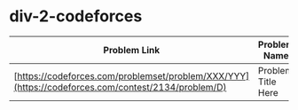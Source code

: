 # div-2-codeforces

| Problem Link | Problem Name | Topic |
|--------------|--------------|-------|
| [https://codeforces.com/problemset/problem/XXX/YYY](https://codeforces.com/contest/2134/problem/D) | Problem Title Here | Topic/Tags Here |
